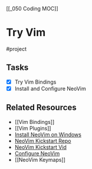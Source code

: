 [[_050 Coding MOC]]
# Try  Vim
#project
## Tasks
- [x] Try Vim Bindings
- [x] Install and Configure NeoVim

## Related Resources
- [[Vim Bindings]]
- [[Vim Plugins]]
- [Install NeoVim on Windows](https://blog.nikfp.com/how-to-install-and-set-up-neovim-on-windows) 
- [NeoVim Kickstart Repo](https://github.com/nvim-lua/kickstart.nvim)
- [NeoVim Kickstart Vid](https://youtu.be/stqUbv-5u2s?si=wI-BPQjjR4EBfuLp)
- [Configure NeoVim](https://www.youtube.com/watch?v=w7i4amO_zaE) 
- [[NeoVim Keymaps]]
